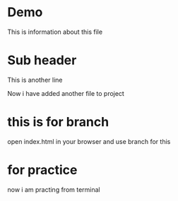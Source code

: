 # Demo

This is information about this file


# Sub header

This is another line

Now i have added another file to project

# this is for branch 

open index.html in your browser and use branch for this

# for practice

now i am practing from terminal